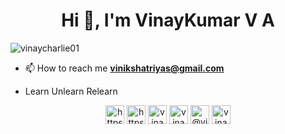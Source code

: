 <h1 align="center">Hi 👋, I'm VinayKumar V A</h1>

<p align="left"> <img src="https://komarev.com/ghpvc/?username=vinaycharlie01" alt="vinaycharlie01" /> </p>


- 📫 How to reach me **vinikshatriyas@gmail.com**

- Learn Unlearn Relearn
<p align="center">
<a href="https://dev.to/https://dev.to/vinaycharlie01" target="blank"><img align="center" src="https://cdn.jsdelivr.net/npm/simple-icons@3.0.1/icons/dev-dot-to.svg" alt="https://dev.to/vinaycharlie01" height="30" width="30" /></a>
<a href="https://twitter.com/https://twitter.com/VinayKshatriy12" target="blank"><img align="center" src="https://cdn.jsdelivr.net/npm/simple-icons@3.0.1/icons/twitter.svg" alt="https://twitter.com/VinayKshatriy12" height="30" width="30" /></a>
<a href="https://linkedin.com/in/vinaycharlie01" target="blank"><img align="center" src="https://cdn.jsdelivr.net/npm/simple-icons@3.0.1/icons/linkedin.svg" alt="vinaycharlie01" height="30" width="30" /></a>
<a href="https://fb.com/vinaycharlie01" target="blank"><img align="center" src="https://cdn.jsdelivr.net/npm/simple-icons@3.0.1/icons/facebook.svg" alt="vinaycharlie01" height="30" width="30" /></a>
<a href="https://medium.com/@vinaycharlie01" target="blank"><img align="center" src="https://cdn.jsdelivr.net/npm/simple-icons@3.0.1/icons/medium.svg" alt="@vinaycharlie01" height="30" width="30" /></a>
<a href="https://www.hackerrank.com/vinaycharlie01" target="blank"><img align="center" src="https://cdn.jsdelivr.net/npm/simple-icons@3.0.1/icons/hackerrank.svg" alt="vinaycharlie01" height="30" width="30" /></a>
</p>


